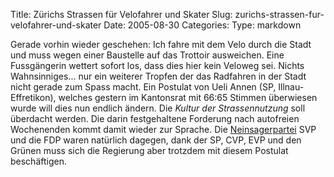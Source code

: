 Title: Zürichs Strassen für Velofahrer und Skater
Slug: zurichs-strassen-fur-velofahrer-und-skater
Date: 2005-08-30
Categories:
Type: markdown

Gerade vorhin wieder geschehen: Ich fahre mit dem Velo durch die Stadt und muss wegen einer Baustelle auf das Trottoir ausweichen. Eine Fussgängerin wettert sofort los, dass dies hier kein Veloweg sei.
Nichts Wahnsinniges... nur ein weiterer Tropfen der das Radfahren in der Stadt nicht gerade zum Spass macht.
Ein Postulat von Ueli Annen (SP, Illnau-Effretikon), welches gestern im Kantonsrat mit 66:65 Stimmen überwiesen wurde will dies nun endlich ändern. Die _Kultur der Strassennutzung_ soll überdacht werden. Die darin festgehaltene Forderung nach autofreien Wochenenden kommt damit wieder zur Sprache. Die [Neinsagerpartei](http://www.svp.ch/) SVP und die FDP waren natürlich dagegen, dank der SP, CVP, EVP und den Grünen muss sich die Regierung aber trotzdem mit diesem Postulat beschäftigen.
